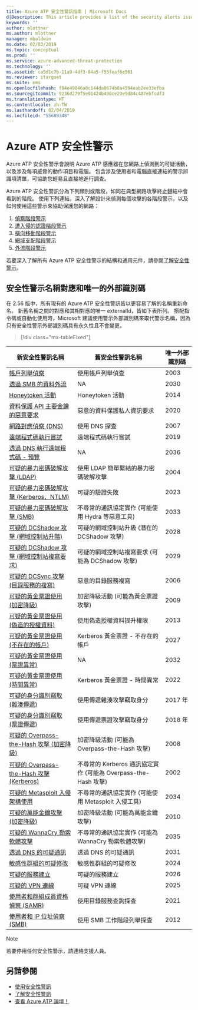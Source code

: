 ```yaml
---
title: Azure ATP 安全性警訊指南 | Microsoft Docs
d|Description: This article provides a list of the security alerts issued by Azure ATP.
keywords: ''
author: mlottner
ms.author: mlottner
manager: mbaldwin
ms.date: 02/03/2019
ms.topic: conceptual
ms.prod: ''
ms.service: azure-advanced-threat-protection
ms.technology: ''
ms.assetid: ca5d1c7b-11a9-4df3-84a5-f53feaf6e561
ms.reviewer: itargoet
ms.suite: ems
ms.openlocfilehash: f84e49846a0c144da0674b8a4594eab2ee33efba
ms.sourcegitcommit: 9236d279f5e01424b498ce23e9d84c407ebfcdf3
ms.translationtype: HT
ms.contentlocale: zh-TW
ms.lasthandoff: 02/04/2019
ms.locfileid: "55689348"
---
```

# <a name="azure-atp-security-alerts"></a>Azure ATP 安全性警示

Azure ATP 安全性警示會說明 Azure ATP 感應器在您網路上偵測到的可疑活動，以及涉及每項威脅的動作項目和電腦。   包含涉及使用者和電腦直接連結的警示辨識項清單，可協助您輕易且直接地進行調查。

Azure ATP 安全性警訊分為下列類別或階段，如同在典型網路攻擊終止鏈結中會看到的階段。 使用下列連結，深入了解設計來偵測每個攻擊的各階段警示，以及如何使用這些警示來協助保護您的網路：
  1. [偵察階段警示](atp-reconnaissance-alerts.md)
  2. [遭入侵的認證階段警示](atp-compromised-credentials-alerts.md)
  3. [橫向移動階段警示](atp-lateral-movement-alerts.md)
  4. [網域支配階段警示](atp-domain-dominance-alerts.md)
  5. [外流階段警示](atp-exfiltration-alerts.md)

若要深入了解所有 Azure ATP 安全性警示的結構和通用元件，請參閱[了解安全性警示](understanding-security-alerts.md)。

## <a name="security-alert-name-mapping-and-unique-external-ids"></a>安全性警示名稱對應和唯一的外部識別碼

在 2.56 版中，所有現有的 Azure ATP 安全性警訊皆以更容易了解的名稱重新命名。 新舊名稱之間的對應和其相對應的唯一 externalId，皆如下表所列。 搭配指令碼或自動化使用時，Microsoft 建議使用警示外部識別碼來取代警示名稱，因為只有安全性警示外部識別碼具有永久性且不會變更。

> [!div class="mx-tableFixed"] 

|新安全性警訊名稱|舊安全性警訊名稱|唯一外部識別碼|
|---------|----------|---------|
|[帳戶列舉偵察](atp-reconnaissance-alerts.md#account-enumeration-reconnaissance-external-id-2003)|使用帳戶列舉偵查|2003|
|[透過 SMB 的資料外流](atp-exfiltration-alerts.md#data-exfiltration-over-smb---preview-external-id-2030)| NA| 2030|
|[Honeytoken 活動](atp-compromised-credentials-alerts.md#honeytoken-activity-external-id-2014)|Honeytoken 活動|2014|
|[資料保護 API 主要金鑰的惡意要求](atp-domain-dominance-alerts.md#malicious-request-of-data-protection-api-master-key-external-id-2020)|惡意的資料保護私人資訊要求|2020|
|[網路對應偵察 (DNS)](atp-reconnaissance-alerts.md#network-mapping-reconnaissance-dns-external-id-2007)|使用 DNS 探查|2007|
|[遠端程式碼執行嘗試](atp-domain-dominance-alerts.md#remote-code-execution-attempt-external-id-2019)|遠端程式碼執行嘗試|2019|
|[透過 DNS 執行遠端程式碼 - 預覽](atp-lateral-movement-alerts.md#remote-code-execution-over-dns-external-id-2036---preview)|NA|2036|
|[可疑的暴力密碼破解攻擊 (LDAP)](atp-compromised-credentials-alerts.md#suspected-brute-force-attack-ldap-external-id-2004)|使用 LDAP 簡單繫結的暴力密碼破解攻擊|2004|
|[可疑的暴力密碼破解攻擊 (Kerberos、NTLM)](atp-compromised-credentials-alerts.md#suspected-brute-force-attack-kerberos-ntlm-external-id-2023)|可疑的驗證失敗|2023|
|[可疑的暴力密碼破解攻擊 (SMB)](atp-compromised-credentials-alerts.md#suspected-brute-force-attack-smb-external-id-2033)|不尋常的通訊協定實作 (可能使用 Hydra 等惡意工具)|2033|
|[可疑的 DCShadow 攻擊 (網域控制站升階)](atp-domain-dominance-alerts.md#suspected-dcshadow-attack-domain-controller-promotion-external-id-2028)|可疑的網域控制站升級 (潛在的 DCShadow 攻擊)|2028|
|[可疑的 DCShadow 攻擊 (網域控制站複寫要求)](atp-domain-dominance-alerts.md#suspected-dcshadow-attack-domain-controller-replication-request-external-id-2029)|可疑的網域控制站複寫要求 (可能為 DCShadow 攻擊)|2029|
|[可疑的 DCSync 攻擊 (目錄服務的複寫)](atp-domain-dominance-alerts.md#suspected-dcsync-attack-replication-of-directory-services-external-id-2006)|惡意的目錄服務複寫|2006|
|[可疑的黃金票證使用 (加密降級)](atp-domain-dominance-alerts.md#suspected-golden-ticket-usage-encryption-downgrade-external-id-2009)|加密降級活動 (可能為黃金票證攻擊)|2009|
|[可疑的黃金票證使用 (偽造的授權資料)](atp-domain-dominance-alerts.md#suspected-golden-ticket-usage-forged-authorization-data-external-id-2013) |使用偽造授權資料提升權限|2013|
|[可疑的黃金票證使用 (不存在的帳戶)](atp-domain-dominance-alerts.md#suspected-golden-ticket-usage-nonexistent-account-external-id-2027)|Kerberos 黃金票證 - 不存在的帳戶|2027|
|[可疑的黃金票證使用 (票證異常)](atp-domain-dominance-alerts.md#suspected-golden-ticket-usage-ticket-anomaly-external-id-2032)|NA|2032|
|[可疑的黃金票證使用 (時間異常)](atp-domain-dominance-alerts.md#suspected-golden-ticket-usage-time-anomaly-external-id-2022)|Kerberos 黃金票證 - 時間異常|2022|
|[可疑的身分識別竊取 (雜湊傳遞)](atp-lateral-movement-alerts.md#suspected-identity-theft-pass-the-hash-external-id-2017)|使用傳遞雜湊攻擊竊取身分|2017 年|
|[可疑的身分識別竊取 (票證傳遞)](atp-lateral-movement-alerts.md#suspected-identity-theft-pass-the-ticket-external-id-2018)|使用傳遞票證攻擊竊取身分|2018 年|
|[可疑的 Overpass-the-Hash 攻擊 (加密降級)](atp-lateral-movement-alerts.md#suspected-overpass-the-hash-attack-encryption-downgrade-external-id-2008)|加密降級活動 (可能為 Overpass-the-Hash 攻擊)|2008|
|[可疑的 Overpass-the-Hash 攻擊 (Kerberos)](atp-lateral-movement-alerts.md#suspected-overpass-the-hash-attack-kerberos-external-id-2002)|不尋常的 Kerberos 通訊協定實作 (可能為 Overpass-the-Hash 攻擊)|2002|
|[可疑的 Metasploit 入侵架構使用](atp-compromised-credentials-alerts.md#suspected-use-of-metasploit-hacking-framework-external-id-2034)|不尋常的通訊協定實作 (可能使用 Metasploit 入侵工具)|2034|
|[可疑的萬能金鑰攻擊 (加密降級)](atp-domain-dominance-alerts.md#suspected-skeleton-key-attack-encryption-downgrade-external-id-2010)|加密降級活動 (可能為萬能金鑰攻擊)|2010|
|[可疑的 WannaCry 勒索軟體攻擊](atp-compromised-credentials-alerts.md#suspected-wannacry-ransomware-attack-external-id-2035)|不尋常的通訊協定實作 (可能為 WannaCry 勒索軟體攻擊)|2035|
|[透過 DNS 的可疑通訊](atp-exfiltration-alerts.md#suspicious-communication-over-dns-external-id-2031)|透過 DNS 的可疑通訊|2031|
|[敏感性群組的可疑修改](atp-domain-dominance-alerts.md#suspicious-modification-of-sensitive-groups-external-id-2024)|敏感性群組的可疑修改|2024|
|[可疑的服務建立](atp-domain-dominance-alerts.md#suspicious-service-creation-external-id-2026)|可疑的服務建立|2026|
|[可疑的 VPN 連線](atp-compromised-credentials-alerts.md#suspicious-vpn-connection-external-id-2025)|可疑 VPN 連線|2025|
|[使用者和群組成員資格偵察 (SAMR)](atp-reconnaissance-alerts.md#user-and-group-membership-reconnaissance-samr-external-id-2021)|使用目錄服務查詢探查|2021|
|[使用者和 IP 位址偵察 (SMB)](atp-reconnaissance-alerts.md#user-and-ip-address-reconnaissance-smb-external-id-2012)|使用 SMB 工作階段列舉探查|2012|

> [!NOTE]
> 若要停用任何安全性警示，請連絡支援人員。


## <a name="see-also"></a>另請參閱
- [使用安全性警訊](working-with-suspicious-activities.md)
- [了解安全性警訊](understanding-security-alerts.md)
- [查看 Azure ATP 論壇！](https://aka.ms/azureatpcommunity)
